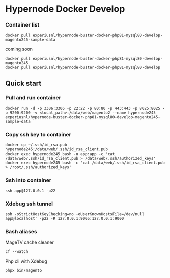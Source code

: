 
# Hypernode Docker Develop

### Container list

```
docker pull experiusnl/hypernode-buster-docker-php81-mysql80-develop-magento245-sample-data
```

coming soon
```
docker pull experiusnl/hypernode-buster-docker-php81-mysql80-develop-magento245
docker pull experiusnl/hypernode-buster-docker-php81-mysql80-develop
```

## Quick start

### Pull and run container

```
docker run -d -p 3306:3306 -p 22:22 -p 80:80 -p 443:443 -p 8025:8025 -p 9200:9200 -v <local_path>:/data/web/magento2 --name hypernode245 experiusnl/hypernode-buster-docker-php81-mysql80-develop-magento245-sample-data
```

### Copy ssh key to container

```
docker cp ~/.ssh/id_rsa.pub hypernode245:/data/web/.ssh/id_rsa_client.pub 
docker exec hypernode245 bash -u app:app -c 'cat /data/web/.ssh/id_rsa_client.pub > /data/web/.ssh/authorized_keys'
docker exec hypernode245 bash -c 'cat /data/web/.ssh/id_rsa_client.pub > /root/.ssh/authorized_keys'
```

### Ssh into container
```
ssh app@127.0.0.1 -p22
```

### Xdebug ssh tunnel

```
ssh -oStrictHostKeyChecking=no -oUserKnownHostsFile=/dev/null app@localhost' -p22 -R 127.0.0.1:9005:127.0.0.1:9000
```

### Bash aliases

MageTV cache cleaner
```
cf --watch 
```

Php cli with Xdebug
```
phpx bin/magento
```
